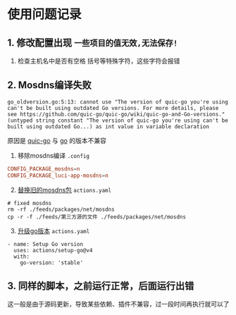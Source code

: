 # 使用问题记录
## 1. 修改配置出现 `一些项目的值无效,无法保存!`
   1. 检查主机名中是否有空格 括号等特殊字符，这些字符会报错

## 2. Mosdns编译失败
```shell
go_oldversion.go:5:13: cannot use "The version of quic-go you're using can't be built using outdated Go versions. For more details, please see https://github.com/quic-go/quic-go/wiki/quic-go-and-Go-versions." (untyped string constant "The version of quic-go you're using can't be built using outdated Go...) as int value in variable declaration
```

原因是 [quic-go](https://github.com/quic-go/quic-go) 与 [go](https://github.com/golang/go) 的版本不兼容

1. 移除mosdns编译 `.config`
```conf
CONFIG_PACKAGE_mosdns=n
CONFIG_PACKAGE_luci-app-mosdns=n
```

2. [替换旧的mosdns包](https://www.oomake.com/question/15654714) `actions.yaml` 
```shell
# fixed mosdns
rm -rf ./feeds/packages/net/mosdns
cp -r -f ./feeds/第三方源的文件 ./feeds/packages/net/mosdns
```

3. [升级go版本](https://www.right.com.cn/forum/forum.php?mod=viewthread&tid=4057579&page=1#pid10551566) `actions.yaml`
```shell
- name: Setup Go version
  uses: actions/setup-go@v4
  with:
    go-version: 'stable'
```

## 3. 同样的脚本，之前运行正常，后面运行出错
这一般是由于源码更新，导致某些依赖、插件不兼容，过一段时间再执行就可以了
